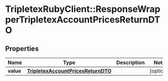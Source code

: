 # TripletexRubyClient::ResponseWrapperTripletexAccountPricesReturnDTO

## Properties
Name | Type | Description | Notes
------------ | ------------- | ------------- | -------------
**value** | [**TripletexAccountPricesReturnDTO**](TripletexAccountPricesReturnDTO.md) |  | [optional] 



